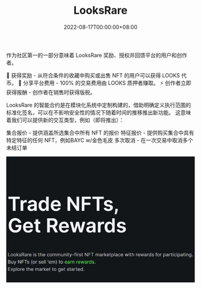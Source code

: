 ﻿---
title: "LooksRare"
description: "LooksRare 是社区第一的 NFT 市场，参与奖励."
date: 2022-08-17T00:00:00+08:00
lastmod: 2022-08-17T00:00:00+08:00
draft: false
authors: ["boogArno"]
featuredImage: "looksrare.png"
tags: ["Marketplaces","LooksRare"]
categories: ["nfts"]
nfts: ["Marketplaces"]
blockchain: "ETH"
website: "https://looksrare.org/"
twitter: "https://twitter.com/looksrarenft"
discord: "https://discord.com/invite/looksrare"
telegram: ""
github: ""
youtube: ""
twitch: ""
facebook: ""
instagram: "https://www.instagram.com/looksrarenft/"
reddit: ""
medium: ""
steam: ""
gitbook: ""
googleplay: ""
appstore: ""
status: "Live"
weight: 
lightgallery: true
toc: true
pinned: false
recommend: false
recommend1: false
---
作为社区第一的一部分意味着 LooksRare 奖励、授权并回馈平台的用户和创作者。

  💎 获得奖励 - 从符合条件的收藏中购买或出售 NFT 的用户可以获得 LOOKS 代币。
  🤝 分享平台费用 - 100% 的交易费用由 LOOKS 质押者赚取。
  ⚡️ 创作者立即获得报酬 - 创作者在销售时获得版税。

LooksRare 的智能合约是在模块化系统中定制构建的，借助明确定义执行范围的标准化签名，可以在不影响安全性的情况下随着时间的推移推出新功能。
这意味着我们可以提供新的交互类型，例如（即将推出）：

  集合报价 - 提供涵盖所选集合中所有 NFT 的报价
  特征报价 - 提供购买集合中具有特定特征的任何 NFT，例如BAYC w/金色毛皮
  多次取消 - 在一次交易中取消多个未结订单

![looksrare-dapp-marketplaces-ethereum-image1_b7566fe44087abb5c0bd0fc0deb117ec](looksrare-dapp-marketplaces-ethereum-image1_b7566fe44087abb5c0bd0fc0deb117ec.png)